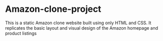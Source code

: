 # Amazon-clone-project
This is a static Amazon clone website built using only HTML and CSS. It replicates the basic layout and visual design of the Amazon homepage and product listings
